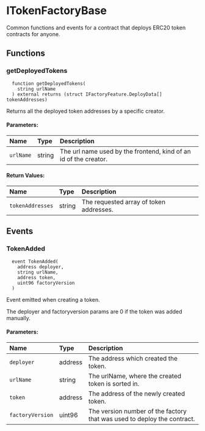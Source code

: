 # ITokenFactoryBase

Common functions and events for a contract that deploys ERC20 token contracts for anyone.



## Functions
### getDeployedTokens
```solidity
  function getDeployedTokens(
    string urlName
  ) external returns (struct IFactoryFeature.DeployData[] tokenAddresses)
```
Returns all the deployed token addresses by a specific creator.


#### Parameters:
| Name | Type | Description                                                          |
| :--- | :--- | :------------------------------------------------------------------- |
|`urlName` | string | The url name used by the frontend, kind of an id of the creator.

#### Return Values:
| Name                           | Type          | Description                                                                  |
| :----------------------------- | :------------ | :--------------------------------------------------------------------------- |
|`tokenAddresses`| string | The requested array of token addresses.
## Events
### TokenAdded
```solidity
  event TokenAdded(
    address deployer,
    string urlName,
    address token,
    uint96 factoryVersion
  )
```
Event emitted when creating a token.

The deployer and factoryversion params are 0 if the token was added manually.

#### Parameters:
| Name                           | Type          | Description                                    |
| :----------------------------- | :------------ | :--------------------------------------------- |
|`deployer`| address | The address which created the token.
|`urlName`| string | The urlName, where the created token is sorted in.
|`token`| address | The address of the newly created token.
|`factoryVersion`| uint96 | The version number of the factory that was used to deploy the contract.
